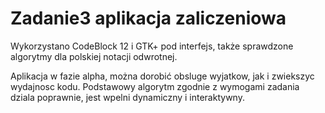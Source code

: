Zadanie3 aplikacja zaliczeniowa
================================
Wykorzystano CodeBlock 12 i GTK+ pod interfejs, także sprawdzone algorytmy
dla polskiej notacji odwrotnej.

Aplikacja w fazie alpha, można dorobić obsluge wyjatkow, jak i zwiekszyc wydajnosc kodu.
Podstawowy algorytm zgodnie z wymogami zadania dziala poprawnie, jest wpelni dynamiczny 
i interaktywny.
